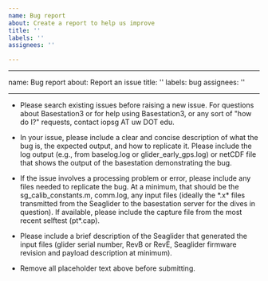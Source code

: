 ```yaml
---
name: Bug report
about: Create a report to help us improve
title: ''
labels: ''
assignees: ''

---
```


---
name: Bug report
about: Report an issue
title: ''
labels: bug
assignees: ''

---

* Please search existing issues before raising a new issue. For questions about
  Basestation3 or for help using Basestation3, or any sort of "how do I?"
  requests, contact iopsg AT uw DOT edu.

* In your issue, please include a clear and concise description of what the bug
  is, the expected output, and how to replicate it.  Please include the log
  output (e.g., from baselog.log or glider_early_gps.log) or netCDF file that 
  shows the output of the basestation demonstrating the bug.
  
* If the issue involves a processing problem or error, please include any files
  needed to replicate the bug.  At a minimum, that should be the 
  sg_calib_constants.m, comm.log, any input files (ideally the \*.x\* files 
  transmitted from the Seaglider to the basestation server for the dives
  in question). If available, please include the capture file from the most 
  recent selftest (pt\*.cap). 
  
  
* Please include a brief description of the Seaglider that generated the input
  files (glider serial number, RevB or RevE, Seaglider firmware revision and
  payload description at minimum).
  
* Remove all placeholder text above before submitting.
